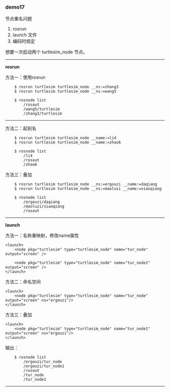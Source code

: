 ### demo17

节点重名问题

1. rosrun 
2. launch 文件
3. 编码时规定

想要一次启动两个 turtlesim_node 节点。

-----
**rosrun**

方法一：使用rosrun
```shell
	$ rosrun turtlesim turtlesim_node __ns:=zhang3
	$ rosrun turtlesim turtlesim_node __ns:=wang5
```

```shell
	$ rosnode list
		/rosout
		/wang5/turtlesim
		/zhang3/turtlesim
```

------

方法二：起别名
```shell
	$ rosrun turtlesim turtlesim_node __name:=li4
	$ rosrun turtlesim turtlesim_node __name:=zhao6
```

```shell
	$ rosnode list
		/li4
		/rosout
		/zhao6
```

方法三：叠加
```shell
	$ rosrun turtlesim turtlesim_node __ns:=ergouzi __name:=daqiang
	$ rosrun turtlesim turtlesim_node __ns:=maoluzi __name:=xiaoqiang	
```

```shell
	$ rosnode list
		/ergouzi/daqiang
		/maoluzi/xiaoqiang
		/rosout
```

--------

**launch**

方法一：名称重映射，修改name属性
```launch
<launch>
	<node pkg="turtlesim" type="turtlesim_node" name="tur_node" output="screen" />

	<node pkg="turtlesim" type="turtlesim_node" name="tur_node1" output="screen" />
</launch>
```

方法二：命名空间
```launch
<launch>
	<node pkg="turtlesim" type="turtlesim_node" name="tur_node" output="screen" ns="ergouzi"/>
</launch>
```

方法三：叠加
```launch
<launch>
	<node pkg="turtlesim" type="turtlesim_node" name="tur_node1" output="screen" ns="ergouzi"/>
</launch>
```

输出：
```shell
	$ rosnode list 
		/ergouzi/tur_node
		/ergouzi/tur_node1
		/rosout
		/tur_node
		/tur_node1
```

--------

